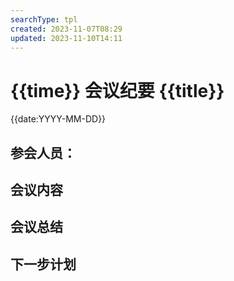 ```yaml
---
searchType: tpl
created: 2023-11-07T08:29
updated: 2023-11-10T14:11
---
```

# {{time}} 会议纪要 {{title}}

{{date:YYYY-MM-DD}}

## 参会人员：


## 会议内容

## 会议总结

## 下一步计划